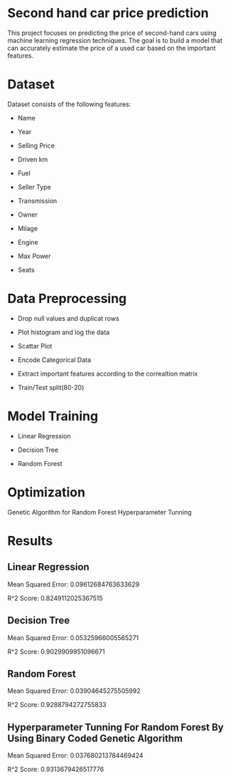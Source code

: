# Second hand car price prediction 

This project focuses on predicting the price of second-hand cars using machine learning regression techniques. The goal is to build a model that can accurately estimate the price of a used car based on the important features.

# Dataset

Dataset consists of the following features:

- Name

- Year

- Selling Price

- Driven km

- Fuel

- Seller Type

- Transmission

- Owner

- Milage

- Engine

- Max Power

- Seats

# Data Preprocessing

- Drop null values and duplicat rows

- Plot histogram and log the data

- Scattar Plot

- Encode Categorical Data

- Extract important features according to the correaltion matrix

- Train/Test split(80-20)

# Model Training


- Linear Regression

- Decision Tree

- Random Forest

# Optimization

Genetic Algorithm for Random Forest Hyperparameter Tunning

# Results


## Linear Regression

Mean Squared Error: 0.09612684763633629

R^2 Score: 0.8249112025367515

## Decision Tree

Mean Squared Error: 0.05325966005565271

R^2 Score: 0.9029909951096671

## Random Forest

Mean Squared Error: 0.03904645275505992

R^2 Score: 0.9288794272755833


## Hyperparameter Tunning For Random Forest By Using Binary Coded Genetic Algorithm

Mean Squared Error: 0.037680213784469424

R^2 Score: 0.9313679426517776

